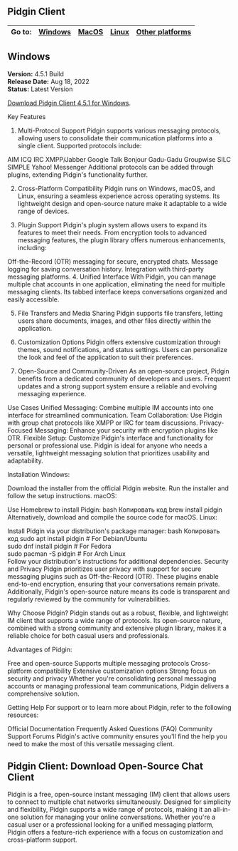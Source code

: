 ## Pidgin Client

| Go to: | [Windows](https://github.com/XmindApp/Pidgin-Client#Windows) | [MacOS](https://github.com/XmindApp/Pidgin-Client#MacOS) | [Linux](https://github.com/XmindApp/Pidgin-Client) | [Other platforms](https://github.com/XmindApp/Pidgin-Client) |
| -------- | ---------------------------------------------------------- | ------------------------------------------------------ | ------------------------------------------ | ---------------------------------------------------- |


## Windows

**Version:** 4.5.1 Build  
**Release Date:** Aug 18, 2022  
**Status:** Latest Version

[Download Pidgin Client 4.5.1 for Windows](https://github.com/XmindApp/Pidgin-Client).


Key Features
1. Multi-Protocol Support
Pidgin supports various messaging protocols, allowing users to consolidate their communication platforms into a single client. Supported protocols include:

AIM
ICQ
IRC
XMPP/Jabber
Google Talk
Bonjour
Gadu-Gadu
Groupwise
SILC
SIMPLE
Yahoo! Messenger
Additional protocols can be added through plugins, extending Pidgin's functionality further.

2. Cross-Platform Compatibility
Pidgin runs on Windows, macOS, and Linux, ensuring a seamless experience across operating systems. Its lightweight design and open-source nature make it adaptable to a wide range of devices.

3. Plugin Support
Pidgin's plugin system allows users to expand its features to meet their needs. From encryption tools to advanced messaging features, the plugin library offers numerous enhancements, including:

Off-the-Record (OTR) messaging for secure, encrypted chats.
Message logging for saving conversation history.
Integration with third-party messaging platforms.
4. Unified Interface
With Pidgin, you can manage multiple chat accounts in one application, eliminating the need for multiple messaging clients. Its tabbed interface keeps conversations organized and easily accessible.

5. File Transfers and Media Sharing
Pidgin supports file transfers, letting users share documents, images, and other files directly within the application.

6. Customization Options
Pidgin offers extensive customization through themes, sound notifications, and status settings. Users can personalize the look and feel of the application to suit their preferences.

7. Open-Source and Community-Driven
As an open-source project, Pidgin benefits from a dedicated community of developers and users. Frequent updates and a strong support system ensure a reliable and evolving messaging experience.

Use Cases
Unified Messaging: Combine multiple IM accounts into one interface for streamlined communication.
Team Collaboration: Use Pidgin with group chat protocols like XMPP or IRC for team discussions.
Privacy-Focused Messaging: Enhance your security with encryption plugins like OTR.
Flexible Setup: Customize Pidgin's interface and functionality for personal or professional use.
Pidgin is ideal for anyone who needs a versatile, lightweight messaging solution that prioritizes usability and adaptability.

Installation
Windows:

Download the installer from the official Pidgin website.
Run the installer and follow the setup instructions.
macOS:

Use Homebrew to install Pidgin:
bash
Копировать код
brew install pidgin
Alternatively, download and compile the source code for macOS.
Linux:

Install Pidgin via your distribution's package manager:
bash
Копировать код
sudo apt install pidgin   # For Debian/Ubuntu  
sudo dnf install pidgin   # For Fedora  
sudo pacman -S pidgin     # For Arch Linux  
Follow your distribution's instructions for additional dependencies.
Security and Privacy
Pidgin prioritizes user privacy with support for secure messaging plugins such as Off-the-Record (OTR). These plugins enable end-to-end encryption, ensuring that your conversations remain private. Additionally, Pidgin's open-source nature means its code is transparent and regularly reviewed by the community for vulnerabilities.

Why Choose Pidgin?
Pidgin stands out as a robust, flexible, and lightweight IM client that supports a wide range of protocols. Its open-source nature, combined with a strong community and extensive plugin library, makes it a reliable choice for both casual users and professionals.

Advantages of Pidgin:

Free and open-source
Supports multiple messaging protocols
Cross-platform compatibility
Extensive customization options
Strong focus on security and privacy
Whether you're consolidating personal messaging accounts or managing professional team communications, Pidgin delivers a comprehensive solution.

Getting Help
For support or to learn more about Pidgin, refer to the following resources:

Official Documentation
Frequently Asked Questions (FAQ)
Community Support Forums
Pidgin's active community ensures you'll find the help you need to make the most of this versatile messaging client.

## Pidgin Client: Download Open-Source Chat Client

Pidgin is a free, open-source instant messaging (IM) client that allows users to connect to multiple chat networks simultaneously. Designed for simplicity and flexibility, Pidgin supports a wide range of protocols, making it an all-in-one solution for managing your online conversations. Whether you're a casual user or a professional looking for a unified messaging platform, Pidgin offers a feature-rich experience with a focus on customization and cross-platform support.
